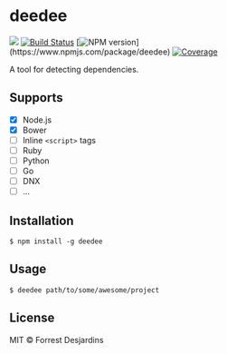 # deedee
![](https://img.shields.io/badge/license-MIT-blue.svg)
[![Build Status](https://img.shields.io/travis/fdesjardins/deedee.svg?branch=master)](https://img.shields.io/travis/fdesjardins/deedee.svg)
[![NPM version](https://img.shields.io/npm/v/deedee.svg?)](https://www.npmjs.com/package/deedee)
[![Coverage](https://img.shields.io/coveralls/fdesjardins/deedee.svg)](https://img.shields.io/coveralls/fdesjardins/deedee.svg)

A tool for detecting dependencies.

## Supports

- [x] Node.js
- [x] Bower
- [ ] Inline `<script>` tags
- [ ] Ruby
- [ ] Python
- [ ] Go
- [ ] DNX
- [ ] ...

## Installation

```
$ npm install -g deedee
```

## Usage

```
$ deedee path/to/some/awesome/project
```

## License

MIT © Forrest Desjardins
